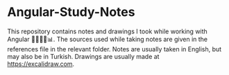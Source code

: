 # Angular-Study-Notes
This repository contains notes and drawings I took while working with Angular 📝👨🏻‍💻📊.
The sources used while taking notes are given in the references file in the relevant folder.
Notes are usually taken in English, but may also be in Turkish.
Drawings are usually made at https://excalidraw.com.
